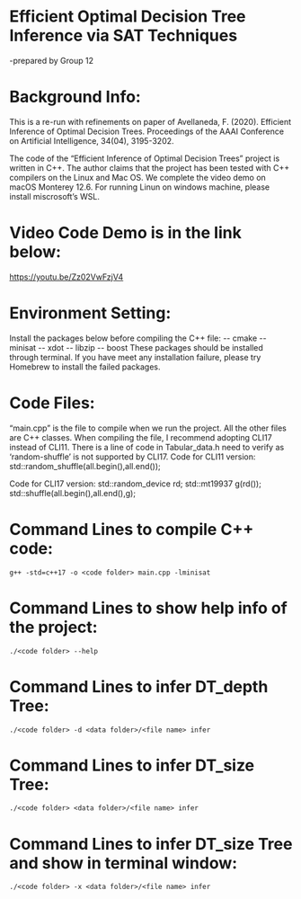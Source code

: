 # Efficient Optimal Decision Tree Inference via SAT Techniques

-prepared by Group 12

# Background Info:

This is a re-run with refinements on paper of Avellaneda, F. (2020). Efficient Inference of Optimal Decision Trees.
Proceedings of the AAAI Conference on Artificial Intelligence, 34(04), 3195-3202.

The code of the “Efficient Inference of Optimal Decision Trees” project is written in C++. The author claims that the project has been tested with C++ compilers on the Linux and Mac OS. We complete the video demo on macOS Monterey 12.6. For running Linun on windows machine, please install miscrosoft’s WSL.

# Video Code Demo is in the link below:

https://youtu.be/Zz02VwFzjV4

# Environment Setting:

Install the packages below before compiling the C++ file:
-- cmake
-- minisat
-- xdot
-- libzip
-- boost
These packages should be installed through terminal. If you have meet any installation failure, please try Homebrew to install the failed packages.

# Code Files:

“main.cpp” is the file to compile when we run the project. All the other files are C++ classes.
When compiling the file, I recommend adopting CLI17 instead of CLI11. There is a line of code in Tabular_data.h need to verify as ‘random-shuffle’ is not supported by CLI17.
Code for CLI11 version:
std::random_shuffle(all.begin(),all.end());

Code for CLI17 version:
std::random_device rd;
std::mt19937 g(rd());
std::shuffle(all.begin(),all.end(),g);

# Command Lines to compile C++ code:

```
g++ -std=c++17 -o <code folder> main.cpp -lminisat
```

# Command Lines to show help info of the project:

```
./<code folder> --help
```

# Command Lines to infer DT_depth Tree:

```
./<code folder> -d <data folder>/<file name> infer
```

# Command Lines to infer DT_size Tree:

```
./<code folder> <data folder>/<file name> infer
```

# Command Lines to infer DT_size Tree and show in terminal window:

```
./<code folder> -x <data folder>/<file name> infer
```

